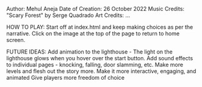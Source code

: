 Author: Mehul Aneja
Date of Creation: 26 October 2022
Music Credits: "Scary Forest" by Serge Quadrado
Art Credits: ...

HOW TO PLAY:
Start off at index.html and keep making choices as per the narrative. 
Click on the image at the top of the page to return to home screen.

FUTURE IDEAS:
Add animation to the lighthouse - The light on the lighthouse glows when you hover over the start button.
Add sound effects to individual pages - knocking, falling, door slamming, etc.
Make more levels and flesh out the story more.
Make it more interactive, engaging, and animated
Give players more freedom of choice
